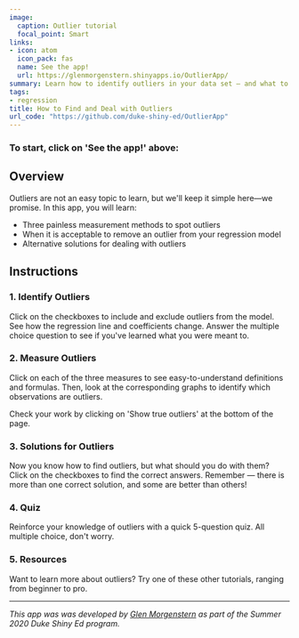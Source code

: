 ```yaml
---
image:
  caption: Outlier tutorial
  focal_point: Smart
links:
- icon: atom
  icon_pack: fas
  name: See the app!
  url: https://glenmorgenstern.shinyapps.io/OutlierApp/
summary: Learn how to identify outliers in your data set — and what to do once you've found them.
tags:
- regression
title: How to Find and Deal with Outliers
url_code: "https://github.com/duke-shiny-ed/OutlierApp"
---
```


### To start, click on 'See the app!' above:

## Overview
Outliers are not an easy topic to learn, but we'll keep it simple here—we promise. In this app, you will learn:

- Three painless measurement methods to spot outliers
- When it is acceptable to remove an outlier from your regression model
- Alternative solutions for dealing with outliers


## Instructions

### 1. Identify Outliers
Click on the checkboxes to include and exclude outliers from the model. See how the regression line and coefficients change. Answer the multiple choice question to see if you've learned what you were meant to.

### 2. Measure Outliers
Click on each of the three measures to see easy-to-understand definitions and formulas. Then, look at the corresponding graphs to identify which observations are outliers.

Check your work by clicking on 'Show true outliers' at the bottom of the page.

### 3. Solutions for Outliers
Now you know how to find outliers, but what should you do with them? Click on the checkboxes to find the correct answers. Remember — there is more than one correct solution, and some are better than others!

### 4. Quiz
Reinforce your knowledge of outliers with a quick 5-question quiz. All multiple choice, don't worry.

### 5. Resources
Want to learn more about outliers? Try one of these other tutorials, ranging from beginner to pro.

---
*This app was was developed by [Glen Morgenstern](https://www.linkedin.com/in/glen-morgenstern-164b8a182/) as part of the Summer 2020 Duke Shiny Ed program.*